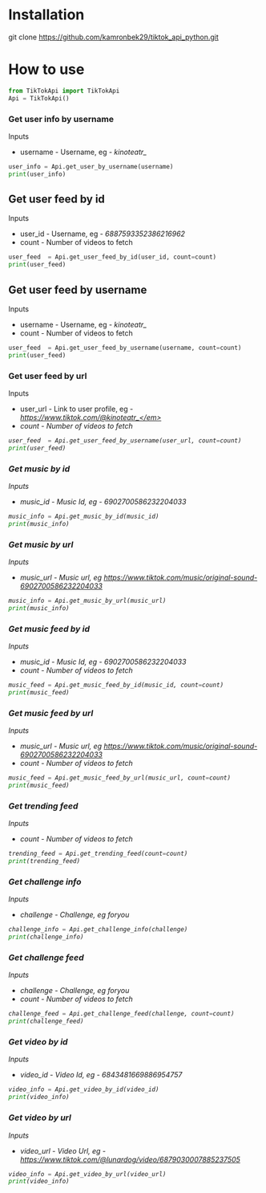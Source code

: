 # Installation
git clone https://github.com/kamronbek29/tiktok_api_python.git

# How to use
```python
from TikTokApi import TikTokApi
Api = TikTokApi()
```

### Get user info by username
Inputs
* username - Username, eg - <em>kinoteatr_</em>

```python
user_info = Api.get_user_by_username(username)
print(user_info)
```

## Get user feed by id
Inputs
* user_id - Username, eg - <em>6887593352386216962</em>
* count - Number of videos to fetch

```python
user_feed  = Api.get_user_feed_by_id(user_id, count=count)
print(user_feed)
```

## Get user feed by username
Inputs
* username - Username, eg - <em>kinoteatr_</em>
* count - Number of videos to fetch

```python
user_feed  = Api.get_user_feed_by_username(username, count=count)
print(user_feed)
```

### Get user feed by url
Inputs
* user_url - Link to user profile, eg - <em>https://www.tiktok.com/@kinoteatr_</em>
* count - Number of videos to fetch

```python
user_feed  = Api.get_user_feed_by_username(user_url, count=count)
print(user_feed)
```

### Get music by id
Inputs
* music_id - Music Id, eg - <em>6902700586232204033</em>

```python
music_info = Api.get_music_by_id(music_id)
print(music_info)
```

### Get music by url
Inputs
* music_url - Music url, eg <em>https://www.tiktok.com/music/original-sound-6902700586232204033</em>

```python
music_info = Api.get_music_by_url(music_url)
print(music_info)
```

### Get music feed by id
Inputs
* music_id - Music Id, eg - <em>6902700586232204033</em>
* count - Number of videos to fetch

```python
music_feed = Api.get_music_feed_by_id(music_id, count=count)
print(music_feed)
```

### Get music feed by url
Inputs
* music_url - Music url, eg <em>https://www.tiktok.com/music/original-sound-6902700586232204033</em>
* count - Number of videos to fetch

```python
music_feed = Api.get_music_feed_by_url(music_url, count=count)
print(music_feed)
```

### Get trending feed
Inputs
* count - Number of videos to fetch

```python
trending_feed = Api.get_trending_feed(count=count)
print(trending_feed)
```

### Get challenge info
Inputs
* challenge - Challenge, eg <em>foryou</em>

```python
challenge_info = Api.get_challenge_info(challenge)
print(challenge_info)
```

### Get challenge feed
Inputs
* challenge - Challenge, eg <em>foryou</em>
* count - Number of videos to fetch

```python
challenge_feed = Api.get_challenge_feed(challenge, count=count)
print(challenge_feed)
```

### Get video by id
Inputs
* video_id - Video Id, eg - <em>6843481669886954757</em>

```python
video_info = Api.get_video_by_id(video_id)
print(video_info)
```

### Get video by url
Inputs
* video_url - Video Url, eg - <em>https://www.tiktok.com/@lunardog/video/6879030007885237505</em>

```python
video_info = Api.get_video_by_url(video_url)
print(video_info)
```
